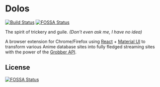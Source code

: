 # Dolos
[![Build Status][travis-shield]][travis-url]
[![FOSSA Status][fossa-shield]][fossa-url]

The spirit of trickery and guile. *(Don't even ask me, I have no idea)*

A browser extension for Chrome/Firefox using [React] + [Material UI][material-ui] to
transform various Anime database sites into fully fledged streaming
sites with the power of the [Grobber API][grobber-repository].

## License
[![FOSSA Status][fossa-details]][fossa-url]

[react]: https://reactjs.org/
[material-ui]: https://material-ui.com/
[grobber-repository]: https://github.com/MyAnimeStream/grobber

[travis-shield]: https://travis-ci.org/MyAnimeStream/dolos.svg?branch=master
[travis-url]: https://travis-ci.org/MyAnimeStream/dolos
[fossa-shield]: https://app.fossa.io/api/projects/git%2Bgithub.com%2FMyAnimeStream%2Fdolos.svg?type=shield
[fossa-details]: https://app.fossa.io/api/projects/git%2Bgithub.com%2FMyAnimeStream%2Fdolos.svg?type=large
[fossa-url]: https://app.fossa.io/projects/git%2Bgithub.com%2FMyAnimeStream%2Fdolos